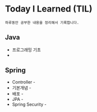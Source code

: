 # Today I Learned (TIL)

    하루동안 공부한 내용을 정리해서 기록합니다.

## Java

- 프로그래밍 기초 
- 

## Spring

- Controller -
- 기본개념 -
- 배포 -
- JPA -
- Spring Security -
